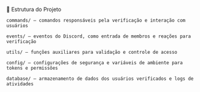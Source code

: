 📁 Estrutura do Projeto

    commands/ — comandos responsáveis pela verificação e interação com usuários

    events/ — eventos do Discord, como entrada de membros e reações para verificação

    utils/ — funções auxiliares para validação e controle de acesso

    config/ — configurações de segurança e variáveis de ambiente para tokens e permissões

    database/ — armazenamento de dados dos usuários verificados e logs de atividades
